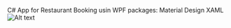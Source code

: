 C# App for Restaurant Booking usin WPF
packages: Material Design XAML ![Alt text](https://avatars.githubusercontent.com/u/16655083?s=200&v=4) 
